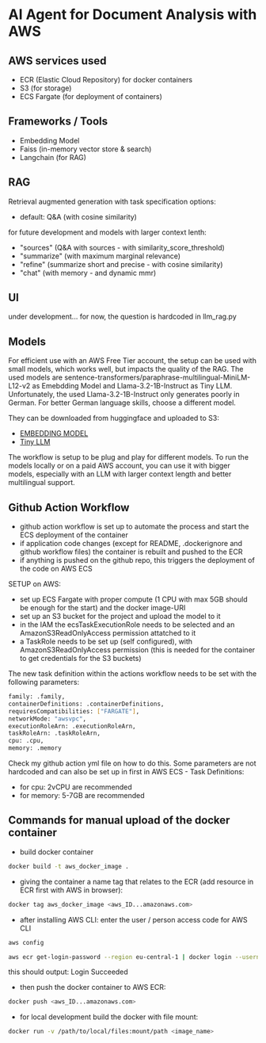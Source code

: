 # AI Agent for Document Analysis with AWS

## AWS services used

- ECR (Elastic Cloud Repository) for docker containers
- S3 (for storage)
- ECS Fargate (for deployment of containers)

## Frameworks / Tools

- Embedding Model
- Faiss (in-memory vector store & search)
- Langchain (for RAG)

## RAG

Retrieval augmented generation with task specification options:

- default: Q&A (with cosine similarity)

for future development and models with larger context lenth:

- "sources" (Q&A with sources - with similarity_score_threshold)
- "summarize" (with maximum marginal relevance)
- "refine" (summarize short and precise - with cosine similarity)
- "chat" (with memory - and dynamic mmr)

## UI

under development...
for now, the question is hardcoded in llm_rag.py

## Models

For efficient use with an AWS Free Tier account, the setup can be used with small models, which works well, but impacts the quality of the RAG.
The used models are sentence-transformers/paraphrase-multilingual-MiniLM-L12-v2 as
Emebdding Model and Llama-3.2-1B-Instruct as Tiny LLM.
Unfortunately, the used Llama-3.2-1B-Instruct only generates poorly in German. For better German language skills, choose a different model.

They can be downloaded from huggingface and uploaded to S3:

- [EMBEDDING MODEL](https://huggingface.co/sentence-transformers/paraphrase-multilingual-MiniLM-L12-v2)
- [Tiny LLM](https://huggingface.co/bartowski/Llama-3.2-1B-Instruct-GGUF)

The workflow is setup to be plug and play for different models.
To run the models locally or on a paid AWS account, you can
use it with bigger models, especially with an LLM with larger context length
and better multilingual support.

## Github Action Workflow

- github action workflow is set up to automate the process and start the ECS deployment of the container
- if application code changes (except for README, .dockerignore and github workflow files) the container is rebuilt and pushed to the ECR
- if anything is pushed on the github repo, this triggers the deployment of the code on AWS ECS

SETUP on AWS:

- set up ECS Fargate with proper compute (1 CPU with max 5GB should be enough for the start) and the docker image-URI
- set up an S3 bucket for the project and upload the model to it
- in the IAM the ecsTaskExecutionRole needs to be selected and an AmazonS3ReadOnlyAccess permission attatched to it
- a TaskRole needs to be set up (self configured),
with AmazonS3ReadOnlyAccess permission
(this is needed for the container to get credentials for the S3 buckets)

The new task definition within the actions workflow needs to be set with the following parameters:

```bash
family: .family,
containerDefinitions: .containerDefinitions, 
requiresCompatibilities: ["FARGATE"], 
networkMode: "awsvpc", 
executionRoleArn: .executionRoleArn, 
taskRoleArn: .taskRoleArn, 
cpu: .cpu, 
memory: .memory
```

Check my github action yml file on how to do this.
Some parameters are not hardcoded and can also be set
up in first in AWS ECS - Task Definitions:

- for cpu: 2vCPU are recommended
- for memory: 5-7GB are recommended

## Commands for manual upload of the docker container

- build docker container

```bash
docker build -t aws_docker_image .
```

- giving the container a name tag that relates to the ECR (add resource in ECR first with AWS in browser):

```bash
docker tag aws_docker_image <aws_ID...amazonaws.com>
```

- after installing AWS CLI: enter the user / person access code for AWS CLI

```bash
aws config
```

```bash
aws ecr get-login-password --region eu-central-1 | docker login --username AWS --password-stdin <aws_account_id>.dkr.ecr.eu-central-1.amazonaws.com
```

this should output: Login Succeeded

- then push the docker container to AWS ECR:

```bash
docker push <aws_ID...amazonaws.com>
```

- for local development build the docker with file mount:

```bash
docker run -v /path/to/local/files:mount/path <image_name>
```
